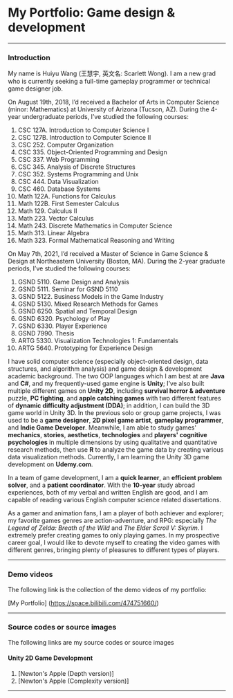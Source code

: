 # My Portfolio: Game design & development
----
### Introduction
My name is Huiyu Wang (王慧宇, 英文名: Scarlett Wong). I am a new grad who is currently seeking a full-time gameplay programmer or technical game designer job. 

On August 19th, 2018, I’d received a Bachelor of Arts in Computer Science (minor: Mathematics) at University of Arizona (Tucson, AZ). During the 4-year undergraduate periods, I’ve studied the following courses:

1.	CSC 127A. Introduction to Computer Science I
2.	CSC 127B. Introduction to Computer Science II
3.	CSC 252. Computer Organization
4.	CSC 335. Object-Oriented Programming and Design
5.	CSC 337. Web Programming
6.	CSC 345. Analysis of Discrete Structures
7.	CSC 352. Systems Programming and Unix
8.	CSC 444. Data Visualization
9.	CSC 460. Database Systems
10.	Math 122A. Functions for Calculus
11.	Math 122B. First Semester Calculus
12.	Math 129. Calculus II
13.	Math 223. Vector Calculus
14.	Math 243. Discrete Mathematics in Computer Science
15.	Math 313. Linear Algebra
16.	Math 323. Formal Mathematical Reasoning and Writing

On May 7th, 2021, I’d received a Master of Science in Game Science & Design at Northeastern University (Boston, MA). During the 2-year graduate periods, I’ve studied the following courses:

1.	GSND 5110. Game Design and Analysis
2.	GSND 5111. Seminar for GSND 5110
3.	GSND 5122. Business Models in the Game Industry
4.	GSND 5130. Mixed Research Methods for Games
5.	GSND 6250. Spatial and Temporal Design
6.	GSND 6320. Psychology of Play
7.	GSND 6330. Player Experience
8.	GSND 7990. Thesis
9.	ARTG 5330. Visualization Technologies 1: Fundamentals
10.	ARTG 5640. Prototyping for Experience Design

I have solid computer science (especially object-oriented design, data structures, and algorithm analysis) and game design & development academic background. The two OOP languages which I am best at are **Java** and **C#**, and my frequently-used game engine is **Unity**; I’ve also built multiple different games on **Unity 2D**, including **survival horror & adventure** puzzle, **PC fighting**, and **apple catching games** with two different features of **dynamic difficulty adjustment (DDA)**; in addition, I can build the 3D game world in Unity 3D. In the previous solo or group game projects, I was used to be a **game designer**, **2D pixel game artist**, **gameplay programmer**, and **Indie Game Developer**. Meanwhile, I am able to study games' **mechanics**, **stories**, **aesthetics**, **technologies** and **players' cognitive psychologies** in multiple dimensions by using qualitative and quantitative research methods, then use **R** to analyze the game data by creating various data visualization methods. Currently, I am learning the Unity 3D game development on **Udemy.com**.

In a team of game development, I am a **quick learner**, an **efficient problem solver**, and a **patient coordinator**. With the **10-year** study abroad experiences, both of my verbal and written English are good, and I am capable of reading various English computer science related dissertations. 

As a gamer and animation fans, I am a player of both achiever and explorer; my favorite games genres are action-adventure, and RPG: especially *The Legend of Zelda: Breath of the Wild* and *The Elder Scroll V: Skyrim*. I extremely prefer creating games to only playing games. In my prospective career goal, I would like to devote myself to creating the video games with different genres, bringing plenty of pleasures to different types of players.

----

### Demo videos

The following link is the collection of the demo videos of my portfolio:

[My Portfolio] (https://space.bilibili.com/474751660/)

----

### Source codes or source images

The following links are my source codes or source images

#### Unity 2D Game Development
1. [Newton's Apple (Depth version)]
2. [Newton's Apple (Complexity version)]


----





